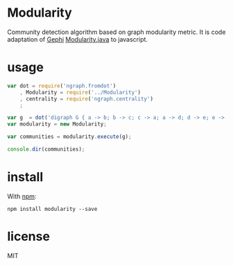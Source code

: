# Modularity 

Community detection algorithm based on graph modularity metric.
It is code adaptation of [Gephi](https://github.com/gephi/gephi) [Modularity.java](https://github.com/gephi/gephi/blob/master/modules/StatisticsPlugin/src/main/java/org/gephi/statistics/plugin/Modularity.java) to javascript.

# usage

``` javascript
var dot = require('ngraph.fromdot')
    , Modularity = require('../Modularity')
    , centrality = require('ngraph.centrality')
    ;

var g  = dot('digraph G { a -> b; b -> c; c -> a; a -> d; d -> e; e -> f; f -> d; f -> g; g -> e; }');
var modularity = new Modularity;

var communities = modularity.execute(g);

console.dir(communities);
```

# install

With [npm](https://npmjs.org):

```
npm install modularity --save
```

# license

MIT